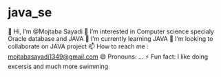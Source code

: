 # java_se
👋 Hi, I’m @Mojtaba Sayadi
👀 I’m interested in Computer science specialy Oracle database and JAVA
🌱 I’m currently learning JAVA
💞️ I’m looking to collaborate on JAVA project
📫 How to reach me : mojtabasayadi1349@gmail.com
😄 Pronouns: ...
⚡ Fun fact: I like doing excersis and much more swimming
